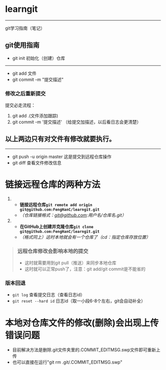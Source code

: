 # learngit

***

git学习指南（笔记）

## git使用指南
* git init 初始化（创建）仓库

***

* git add 文件
* git commit -m "提交描述"
###  修改之后重新提交
提交必走流程：
1. git add .(文件添加跟踪)
2. git commit -m '提交描述' （给提交加描述，以后看日志会更清楚）
## 以上两边只有对文件有修改就要执行。

***

* git push -u origin master 这是提交到远程仓库操作
* git diff 查看文件修改信息

# 链接远程仓库的两种方法
1. * **链接远程仓库`git remote add origin git@github.com:FengHanC/learngit.git`** 
   * _（仓库链接格式：git@github.com:用户名/仓库名.git）_
2. * **在GitHub上创建并克隆仓库`git clone git@github.com:FengHanC/learngit.git`**
   * _（格式同上）这时本地就会有一个仓库了（cd：指定仓库存放位置）_

> ### 远程仓库修改会影响本地的提交
> * 这时就需要用到git pull（推送）来同步本地仓库
> * 这时就可以正常push了，注意：git add/git commit是不能省的

### 版本回退
* `git log` 查看提交日志（查看日志id）
* `git reset --hard id` 日志id（取一小段6-8个左右，git会自动补全）

# 本地对仓库文件的修改(删除)会出现上传错误问题
  * 目前解决方法是删除.git文件夹里的.COMMIT_EDITMSG.swp文件即可重新上传
  * 也可以直接在运行"git rm .git/.COMMIT_EDITMSG.swp"
